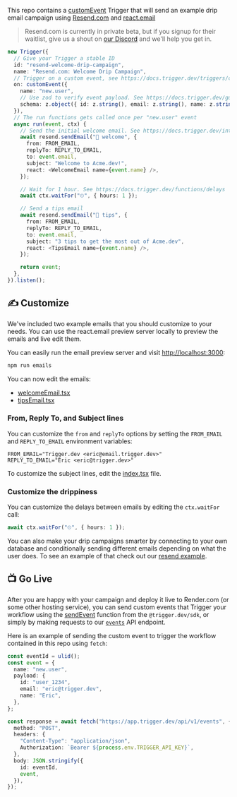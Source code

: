 This repo contains a [customEvent](https://docs.trigger.dev/triggers/custom-events) Trigger that will send an example drip email campaign using [Resend.com](https://resend.com/) and [react.email](https://react.email/)

> Resend.com is currently in private beta, but if you signup for their waitlist, give us a shout on [our Discord](https://discord.gg/CzBqJnYq9r) and we'll help you get in.

```ts
new Trigger({
  // Give your Trigger a stable ID
  id: "resend-welcome-drip-campaign",
  name: "Resend.com: Welcome Drip Campaign",
  // Trigger on a custom event, see https://docs.trigger.dev/triggers/custom-events
  on: customEvent({
    name: "new.user",
    // Use zod to verify event payload. See https://docs.trigger.dev/guides/zod
    schema: z.object({ id: z.string(), email: z.string(), name: z.string() }),
  }),
  // The run functions gets called once per "new.user" event
  async run(event, ctx) {
    // Send the initial welcome email. See https://docs.trigger.dev/integrations/apis/resend/actions/send-email
    await resend.sendEmail("📧 welcome", {
      from: FROM_EMAIL,
      replyTo: REPLY_TO_EMAIL,
      to: event.email,
      subject: "Welcome to Acme.dev!",
      react: <WelcomeEmail name={event.name} />,
    });

    // Wait for 1 hour. See https://docs.trigger.dev/functions/delays
    await ctx.waitFor("⏲", { hours: 1 });

    // Send a tips email
    await resend.sendEmail("📧 tips", {
      from: FROM_EMAIL,
      replyTo: REPLY_TO_EMAIL,
      to: event.email,
      subject: "3 tips to get the most out of Acme.dev",
      react: <TipsEmail name={event.name} />,
    });

    return event;
  },
}).listen();
```

## ✍️ Customize

We've included two example emails that you should customize to your needs. You can use the react.email preview server locally to preview the emails and live edit them.

You can easily run the email preview server and visit [http://localhost:3000](http://localhost:3000):

```sh
npm run emails
```

You can now edit the emails:

- [welcomeEmail.tsx](src/emails/welcomeEmail.tsx)
- [tipsEmail.tsx](src/emails/tipsEmail.tsx)

### From, Reply To, and Subject lines

You can customize the `from` and `replyTo` options by setting the `FROM_EMAIL` and `REPLY_TO_EMAIL` environment variables:

```
FROM_EMAIL="Trigger.dev <eric@email.trigger.dev>"
REPLY_TO_EMAIL="Eric <eric@trigger.dev>"
```

To customize the subject lines, edit the [index.tsx](src/index.tsx) file.

### Customize the drippiness

You can customize the delays between emails by editing the `ctx.waitFor` call:

```ts
await ctx.waitFor("⏲", { hours: 1 });
```

You can also make your drip campaigns smarter by connecting to your own database and conditionally sending different emails depending on what the user does. To see an example of that check out our [resend example](https://github.com/triggerdotdev/trigger.dev-examples/blob/main/src/examples/resend.tsx).

## 📺 Go Live

After you are happy with your campaign and deploy it live to Render.com (or some other hosting service), you can send custom events that Trigger your workflow using the [sendEvent](https://docs.trigger.dev/reference/send-event) function from the `@trigger.dev/sdk`, or simply by making requests to our [`events`](https://docs.trigger.dev/api-reference/events/sendEvent) API endpoint.

Here is an example of sending the custom event to trigger the workflow contained in this repo using `fetch`:

```ts
const eventId = ulid();
const event = {
  name: "new.user",
  payload: {
    id: "user_1234",
    email: "eric@trigger.dev",
    name: "Eric",
  },
};

const response = await fetch("https://app.trigger.dev/api/v1/events", {
  method: "POST",
  headers: {
    "Content-Type": "application/json",
    Authorization: `Bearer ${process.env.TRIGGER_API_KEY}`,
  },
  body: JSON.stringify({
    id: eventId,
    event,
  }),
});
```
